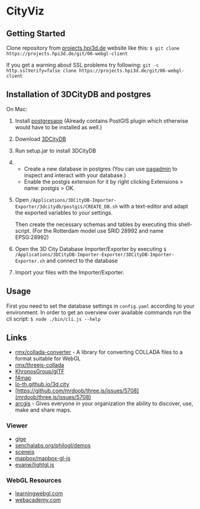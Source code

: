 # CityViz

## Getting Started

Clone repository from [projects.hpi3d.de](https://projects.hpi3d.de) website like this:
`$ git clone https://projects.hpi3d.de/git/06-webgl-client`

If you get a warning about SSL problems try following:
`git -c http.sslVerify=false clone https://projects.hpi3d.de/git/06-webgl-client`


## Installation of 3DCityDB and postgres

On Mac:

1. Install [postgresapp](http://postgresapp.com)
	(Already contains PostGIS plugin which otherwise would have to be installed as well.)
2. Download [3DCityDB](http://3dcitydb.org/3dcitydb/downloads)
3. Run setup.jar to install 3DCityDB
4.
	- Create a new database in postgres
		(You can use [pagadmin](http://pgadmin.org) to inspect and interact with your database.)
	- Enable the postgis extension for it by right clicking Extensions > name: postgis > OK.
4. Open `/Applications/3DCityDB-Importer-Exporter/3dcitydb/postgis/CREATE_DB.sh` with a text-editor and adapt the exported variables to your settings.

	Then create the necessary schemas and tables by executing this shell-script. (For the Rotterdam model use SRID 28992 and name EPSG:28992)
6. Open the 3D City Database Importer/Exporter by executing
	`$ /Applications/3DCityDB-Importer-Exporter/3DCityDB-Importer-Exporter.sh`
	and connect to the database
7. Import your files with the Importer/Exporter.


## Usage

First you need to set the database settings in `config.yaml` according to your environment.
In order to get an overview over available commands run the cli script:
`$ node ./bin/cli.js --help`


## Links

- [rmx/collada-converter](https://github.com/rmx/collada-converter) - A library for converting COLLADA files to a format suitable for WebGL
- [rmx/threejs-collada](https://github.com/rmx/threejs-collada)
- [KhronosGroup/glTF](https://github.com/KhronosGroup/glTF)
- [f4map](http://f4map.com)
- [lo-th.github.io/3d.city](http://lo-th.github.io/3d.city)
- [https://github.com/mrdoob/three.js/issues/5708](mrdoob/three.js/issues/5708)
- [arcgis](https://arcgis.com) - Gives everyone in your organization the ability to discover, use, make and share maps.


### Viewer

- [glge](http://glge.org)
- [senchalabs.org/philogl/demos](http://senchalabs.org/philogl/demos.html)
- [scenejs](http://scenejs.org)
- [mapbox/mapbox-gl-js](https://github.com/mapbox/mapbox-gl-js)
- [evanw/lightgl.js](https://github.com/evanw/lightgl.js)


### WebGL Resources

- [learningwebgl.com](http://learningwebgl.com)
- [webacademy.com](http://learningwebgl.com)
